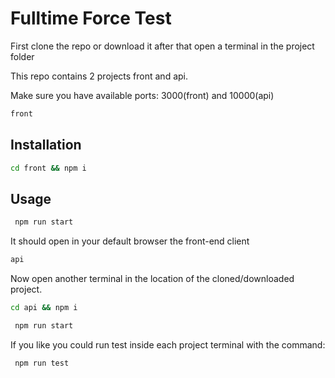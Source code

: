 # Fulltime Force Test

First clone the repo or download it after that 
open a terminal in the project folder

This repo contains 2 projects front and api.

Make sure you have available ports: 3000(front) and 10000(api)
```bash
front
```

## Installation

```bash
cd front && npm i
```

## Usage

```bash
 npm run start
```

It should open in your default browser the front-end client



```bash
api
```
Now open another terminal in the location of the cloned/downloaded project.

```bash
cd api && npm i
```

```bash
 npm run start
```

If you like you could run test inside each project terminal with the command:
```bash
 npm run test
```